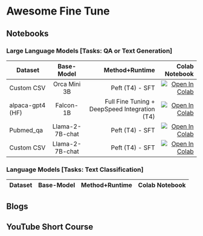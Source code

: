# Awesome Fine Tune

## Notebooks

### Large Language Models [Tasks: QA or Text Generation]

| Dataset   |   Base-Model   |   Method+Runtime |  Colab Notebook | 
|----------|:----------:|----------:|------:|
| Custom CSV |  Orca Mini 3B | Peft (T4) - SFT | [![Open In Colab](https://colab.research.google.com/assets/colab-badge.svg)](https://colab.research.google.com/drive/1B0zXYayRO6qNGz1es69S7QaIb6AqL5ns?usp=sharing) |
| alpaca-gpt4 (HF) | Falcon-1B | Full Fine Tuning + DeepSpeed Integration (T4) | [![Open In Colab](https://colab.research.google.com/assets/colab-badge.svg)](https://colab.research.google.com/drive/1SASAU32EGx8vZ2XMOSVtuZHEUPI4QfG7?usp=sharing) |
| Pubmed_qa | Llama-2-7B-chat | Peft (T4) - SFT | [![Open In Colab](https://colab.research.google.com/assets/colab-badge.svg)](https://colab.research.google.com/drive/1rF79ALujxdW-fgxD65PSFmdWyY0sZ_dc?usp=sharing) |
| Custom CSV | Llama-2-7B-chat | Peft (T4) - SFT | [![Open In Colab](https://colab.research.google.com/assets/colab-badge.svg)](https://colab.research.google.com/drive/1EaSgGjWStDrwTJKPVi8a11Cj7rJS3C0b?usp=sharing) |

### Language Models [Tasks: Text Classification]

| Dataset   |   Base-Model   |   Method+Runtime |  Colab Notebook | 
|----------|:----------:|----------:|------:|

## Blogs

## YouTube Short Course

